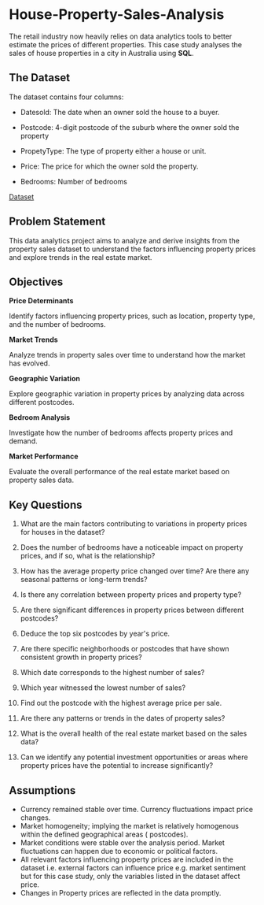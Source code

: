 # House-Property-Sales-Analysis
The retail industry now heavily relies on data analytics tools to better estimate the prices of different properties. This case study analyses the sales of house properties in a city in Australia using **SQL**.

## The Dataset
The dataset contains four columns:
+ Datesold: The date when an owner sold the house to a buyer.

+ Postcode: 4-digit postcode of the suburb where the owner sold the property

+ PropetyType: The type of property either a house or unit.

+ Price: The price for which the owner sold the property.

+ Bedrooms: Number of bedrooms
  
[Dataset](https://www.kaggle.com/datasets/htagholdings/property-sales)

## Problem Statement

This data analytics project aims to analyze and derive insights from the property sales dataset  to  understand the factors influencing property prices and explore trends in the real estate market.

## Objectives
 **Price Determinants**
 
 Identify  factors influencing property prices, such as location, property type, and the number of bedrooms.

**Market Trends**

Analyze trends in property sales over time to understand how the market has evolved.

**Geographic Variation**

Explore geographic variation in property prices by analyzing data across different postcodes.

 **Bedroom Analysis**

 Investigate how the number of bedrooms affects property prices and demand.

 **Market Performance**
 
 Evaluate the overall performance of the real estate market based on property sales data.

## Key Questions

1. What are the main factors contributing to variations in property prices for houses in the dataset?

2. Does the number of bedrooms have a noticeable impact on property prices, and if so, what is the relationship?

3. How has the average property price changed over time? Are there any seasonal patterns or long-term trends?

4.  Is there any correlation between property prices and property type?

5. Are there significant differences in property prices between different postcodes?

6. Deduce the top six postcodes by year's price.

7.  Are there  specific neighborhoods or postcodes that have shown consistent growth in property prices?

8.  Which date corresponds to the highest number of sales?

9.  Which year witnessed the lowest number of sales?

10. Find out the postcode with the highest average price per sale.

11. Are there any patterns or trends in the dates of property sales?

12.  What is the overall health of the real estate market based on the sales data?

13.   Can we identify any potential investment opportunities or areas where property prices have the potential to increase significantly?

## Assumptions
  - Currency remained stable over time. Currency fluctuations impact price changes.
  - Market homogeneity; implying  the market is relatively homogenous within the defined geographical areas ( postcodes).
  - Market conditions were stable over the analysis period. Market fluctuations can happen due to economic or political factors.
  - All relevant factors influencing property prices are included in the dataset i.e. external factors can influence price e.g. market sentiment but for this case study, only the variables listed in the dataset affect price.
  - Changes in Property prices are reflected in the data promptly.

